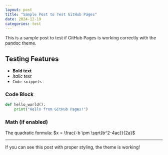 ```yaml
---
layout: post
title: "Sample Post to Test GitHub Pages"
date: 2024-12-19
categories: test
---
```


This is a sample post to test if GitHub Pages is working correctly with the pandoc theme.

## Testing Features

- **Bold text**
- *Italic text*
- `Code snippets`

### Code Block

```python
def hello_world():
    print("Hello from GitHub Pages!")
```

### Math (if enabled)

The quadratic formula: $x = \frac{-b \pm \sqrt{b^2-4ac}}{2a}$

---

If you can see this post with proper styling, the theme is working!